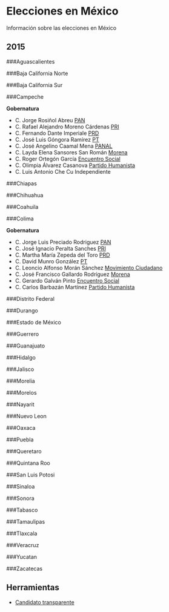 # Elecciones en México

Información sobre las elecciones en México

## 2015

###Aguascalientes 

###Baja California Norte 

###Baja California Sur 

###Campeche 

**Gobernatura**
- C. Jorge Rosiñol Abreu [PAN](http://pan.org.mx)
- C. Rafael Alejandro Moreno Cárdenas [PRI](http://pri.org.mx/) 
- C. Fernando Dante Imperiale [PRD](http://www.prd.org.mx) 
- C. José Luis Góngora Ramírez [PT](http://www.partidodeltrabajo.org.mx/2011/index.php)
- C. José Angelino Caamal Mena [PANAL](https://nueva-alianza.org.mx)
- C. Layda Elena Sansores San Román [Morena](http://www.morena.org)
- C. Roger Ortegón García [Encuentro Social](http://encuentro.social)
- C. Olimpia Álvarez Casanova [Partido Humanista](http://soyhumanista.mx/)
- C. Luis Antonio Che Cu Independiente

###Chiapas 

###Chihuahua 

###Coahuila 

###Colima 

**Gobernatura**
- C. Jorge Luis Preciado Rodriguez [PAN](http://pan.org.mx)
- C. José Ignacio Peralta Sanches [PRI](http://pri.org.mx/) 
- C. Martha María Zepeda del Toro [PRD](http://www.prd.org.mx) 
- C. David Munro González [PT](http://www.partidodeltrabajo.org.mx/2011/index.php)
- C. Leoncio Alfonso Morán Sánchez [Movimiento Ciudadano](http://movimientociudadano.mx)
- C. José Francisco Gallardo Rodríguez [Morena](http://www.morena.org)
- C. Gerardo Galván Pinto [Encuentro Social](http://encuentro.social)
- C. Carlos Barbazán Martínez [Partido Humanista](http://soyhumanista.mx/)

###Distrito Federal 

###Durango 

###Estado de México 

###Guerrero 

###Guanajuato 

###Hidalgo 

###Jalisco 

###Morelia 

###Morelos 

###Nayarit 

###Nuevo Leon 

###Oaxaca 

###Puebla 

###Queretaro 

###Quintana Roo 

###San Luis Potosi 

###Sinaloa 

###Sonora 

###Tabasco 

###Tamaulipas 

###Tlaxcala 

###Veracruz 

###Yucatan 

###Zacatecas

## Herramientas

- [Candidato transparente](http://candidatotransparente.mx/#/faqs)


